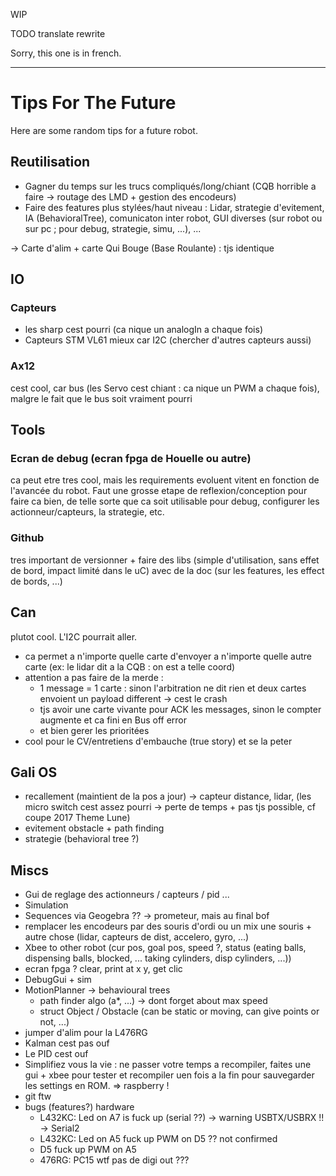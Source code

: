 WIP

TODO
    translate
    rewrite

Sorry, this one is in french.

---

# Tips For The Future

Here are some random tips for a future robot.

## Reutilisation

* Gagner du temps sur les trucs compliqués/long/chiant (CQB horrible a faire -> routage des LMD + gestion des encodeurs)
* Faire des features plus stylées/haut niveau : Lidar, strategie d'evitement, IA (BehavioralTree), comunicaton inter robot, GUI diverses (sur robot ou sur pc ; pour debug, strategie, simu, ...), ...

-> Carte d'alim + carte Qui Bouge (Base Roulante) : tjs identique


## IO

### Capteurs

* les sharp cest pourri (ca nique un analogIn a chaque fois)
* Capteurs STM VL61 mieux car I2C (chercher d'autres capteurs aussi)

### Ax12

cest cool, car bus (les Servo cest chiant : ca nique un PWM a chaque fois), malgre le fait que le bus soit vraiment pourri


## Tools

### Ecran de debug (ecran fpga de Houelle ou autre)
ca peut etre tres cool, mais les requirements evoluent vitent en fonction de l'avancée du robot. Faut une grosse etape de reflexion/conception pour faire ca bien, de telle sorte que ca soit utilisable pour debug, configurer les actionneur/capteurs, la strategie, etc.

### Github

tres important de versionner + faire des libs (simple d'utilisation, sans effet de bord, impact limité dans le uC) avec de la doc (sur les features, les effect de bords, ...)


## Can

plutot cool. L'I2C pourrait aller.

* ca permet a n'importe quelle carte d'envoyer a n'importe quelle autre carte (ex: le lidar dit a la CQB : on est a telle coord)
* attention a pas faire de la merde :
    * 1 message = 1 carte : sinon l'arbitration ne dit rien et deux cartes envoient un payload different -> cest le crash
    * tjs avoir une carte vivante pour ACK les messages, sinon le compter augmente et ca fini en Bus off error
    * et bien gerer les prioritées
* cool pour le CV/entretiens d'embauche (true story) et se la peter


## Gali OS

* recallement (maintient de la pos a jour) -> capteur distance, lidar, (les micro switch cest assez pourri -> perte de temps + pas tjs possible, cf coupe 2017 Theme Lune)
* evitement obstacle + path finding
* strategie (behavioral tree ?)


## Miscs

* Gui de reglage des actionneurs / capteurs / pid ...
* Simulation
* Sequences via Geogebra ?? -> prometeur, mais au final bof
* remplacer les encodeurs par des souris d'ordi ou un mix une souris + autre chose (lidar, capteurs de dist, accelero, gyro, ...)
* Xbee to other robot (cur pos, goal pos, speed ?, status (eating balls, dispensing balls, blocked, ... taking cylinders, disp cylinders, ...))
* ecran fpga ? clear, print at x y, get clic
* DebugGui + sim
* MotionPlanner -> behavioural trees
    * path finder algo (a*, ...) -> dont forget about max speed
    * struct Object / Obstacle (can be static or moving, can give points or not, ...)
* jumper d'alim pour la L476RG
* Kalman cest pas ouf
* Le PID cest ouf
* Simplifiez vous la vie : ne passer votre temps a recompiler, faites une gui + xbee pour tester et recompiler uen fois a la fin pour sauvegarder les settings en ROM. => raspberry !
* git ftw
* bugs (features?) hardware
    * L432KC: Led on A7 is fuck up (serial ??) -> warning USBTX/USBRX !! -> Serial2
    * L432KC: Led on A5 fuck up PWM on D5 ?? not confirmed
    * D5 fuck up PWM on A5
    * 476RG: PC15 wtf pas de digi out ???
